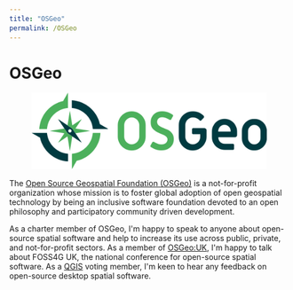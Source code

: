```yaml
---
title: "OSGeo"
permalink: /OSGeo
---
```

# OSGeo

<figure class="floatright">
    <img src="/assets/pics/osgeo.svg" alt="OSGeo" />
</figure>

The [Open Source Geospatial Foundation (OSGeo)](https://www.osgeo.org/) is a 
not-for-profit organization whose mission is to foster global adoption of open 
geospatial technology by being an inclusive software foundation devoted to an 
open philosophy and participatory community driven development.

As a charter member of OSGeo, I'm happy to speak to anyone about open-source 
spatial software and help to increase its use across public, private, and 
not-for-profit sectors. As a member of [OSGeo:UK](https://uk.osgeo.org/), I'm 
happy to talk about FOSS4G UK, the national conference for open-source spatial 
software. As a [QGIS](https://www.qgis.org/) voting member, I'm keen to hear 
any feedback on open-source desktop spatial software.
